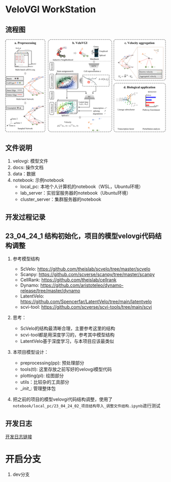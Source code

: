 # VeloVGI WorkStation

## 流程图

![](img/pipeline.png)

## 文件说明

1. velovgi: 模型文件
2. docs: 操作文档
3. data：数据
4. notebook: 示例notebook
    - local_pc: 本地个人计算机的notebook（WSL，Ubuntu环境）
    - lab_server：实验室服务器的notebook（Ubuntu环境）
    - cluster_server：集群服务器的notebook

## 开发过程记录

## 23_04_24_1 结构初始化，项目的模型velovgi代码结构调整

1. 参考模型结构
    - ScVelo: https://github.com/theislab/scvelo/tree/master/scvelo
    - Scanpy: https://github.com/scverse/scanpy/tree/master/scanpy
    - CellRank: https://github.com/theislab/cellrank
    - Dynamo: https://github.com/aristoteleo/dynamo-release/tree/master/dynamo
    - LatentVelo: https://github.com/Spencerfar/LatentVelo/tree/main/latentvelo
    - scvi-tool: https://github.com/scverse/scvi-tools/tree/main/scvi
2. 思考：
    - ScVelo的结构最清晰合理，主要参考这里的结构
    - scvi-tool都是用深度学习的，参考其中模型结构
    - LatentVelo基于深度学习，与本项目应该最类似

3. 本项目模型设计：
    - preprocessing(pp): 预处理部分
    - tools(tl): 这里存放之前写好的velovgi模型代码
    - plotting(pl): 绘图部分
    - utils：比较杂的工具部分
    - \__init__: 管理整体包

4. 把之前的项目的模型velovgi代码结构调整，使用了`notebook/local_pc/23_04_24_02_项目结构导入_调整文件结构.ipynb`进行测试

## 开发日志

[开发日志链接][dev_log_index]

[dev_log_index]: ./docs/dev_log/index.md

# 开启分支
1. dev分支

